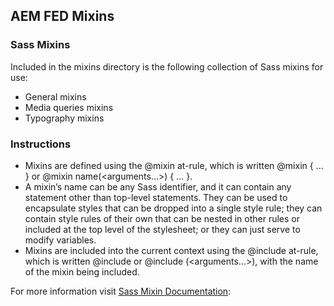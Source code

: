 ## AEM FED Mixins

### Sass Mixins 

Included in the mixins directory is the following collection of Sass mixins for use: 

* General mixins
* Media queries mixins
* Typography mixins

### Instructions

* Mixins are defined using the @mixin at-rule, which is written @mixin <name> { ... } or @mixin name(<arguments...>) { ... }. 
* A mixin’s name can be any Sass identifier, and it can contain any statement other than top-level statements. They can be used to encapsulate styles that can be dropped into a single style rule; they can contain style rules of their own that can be nested in other rules or included at the top level of the stylesheet; or they can just serve to modify variables.
* Mixins are included into the current context using the @include at-rule, which is written @include <name> or @include <name>(<arguments...>), with the name of the mixin being included.

For more information visit [Sass Mixin Documentation](https://sass-lang.com/documentation/at-rules/mixin): 